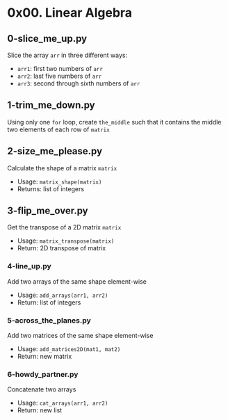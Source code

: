 # 0x00. Linear Algebra

## 0-slice_me_up.py
Slice the array `arr` in three different ways:
- `arr1`: first two numbers of `arr`
- `arr2`: last five numbers of `arr`
- `arr3`: second through sixth numbers of `arr`

## 1-trim_me_down.py
Using only one `for` loop, create `the_middle` such that it contains the middle two elements of each row of `matrix`

## 2-size_me_please.py
Calculate the shape of a matrix `matrix`
* Usage: `matrix_shape(matrix)`
* Returns: list of integers

## 3-flip_me_over.py
Get the transpose of a 2D matrix `matrix`
* Usage: `matrix_transpose(matrix)`
* Return: 2D transpose of matrix

### 4-line_up.py
Add two arrays of the same shape element-wise
* Usage: `add_arrays(arr1, arr2)`
* Return: list of integers

### 5-across_the_planes.py
Add two matrices of the same shape element-wise
* Usage: `add_matrices2D(mat1, mat2)`
* Return: new matrix

### 6-howdy_partner.py
Concatenate two arrays
* Usage: `cat_arrays(arr1, arr2)`
* Return: new list

